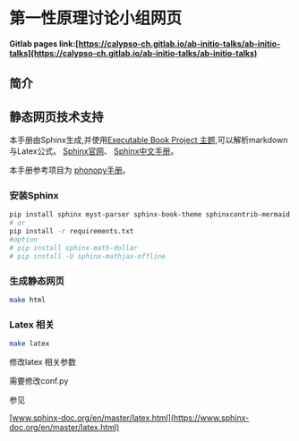 # 第一性原理讨论小组网页

**Gitlab pages link:[https://calypso-ch.gitlab.io/ab-initio-talks/ab-initio-talks](https://calypso-ch.gitlab.io/ab-initio-talks/ab-initio-talks)**

## 简介

## 静态网页技术支持

本手册由Sphinx生成,并使用[Executable Book Project 主题](https://ebp.jupyterbook.org/),可以解析markdown与Latex公式。
[Sphinx官网](https://www.sphinx-doc.org/en/master/)、
[Sphinx中文手册](https://zh-sphinx-doc.readthedocs.io/en/latest/index.html)。

本手册参考项目为 [phonopy手册](http://phonopy.github.io/phonopy/)。

### 安装Sphinx

```bash
pip install sphinx myst-parser sphinx-book-theme sphinxcontrib-mermaid
# or
pip install -r requirements.txt
#option
# pip install sphinx-math-dollar
# pip install -U sphinx-mathjax-offline
```

### 生成静态网页

```bash
make html
```

### Latex 相关

```bash
make latex
```

修改latex 相关参数

需要修改conf.py

参见

[www.sphinx-doc.org/en/master/latex.html](https://www.sphinx-doc.org/en/master/latex.html)
